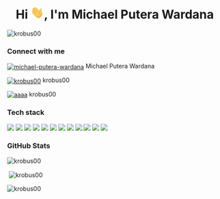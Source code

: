 <h1 align="center">Hi <img src="https://github.com/krobus00/krobus00/blob/master/assets/wave.gif?raw=true" height="30">, I'm Michael Putera Wardana</h1>
<p align="left"> <img src="https://komarev.com/ghpvc/?username=krobus00&label=Profile%20views&color=0e75b6&style=flat" alt="krobus00" /> </p>

<h3 align="left">Connect with me</h3>
<p align="left">
<a href="https://linkedin.com/in/michael-putera-wardana" target="blank"><img align="center" src="https://raw.githubusercontent.com/rahuldkjain/github-profile-readme-generator/master/src/images/icons/Social/linked-in-alt.svg" alt="michael-putera-wardana" height="30" width="40" /></a>
Michael Putera Wardana </p>
<p align="left">
<a href="https://instagram.com/krobus00" target="blank"><img align="center" src="https://raw.githubusercontent.com/rahuldkjain/github-profile-readme-generator/master/src/images/icons/Social/instagram.svg" alt="krobus00" height="30" width="40" /></a>
krobus00</p>
<p align="left">
<a href="#"><img align="center" src="https://raw.githubusercontent.com/rahuldkjain/github-profile-readme-generator/master/src/images/icons/Social/discord.svg" alt="aaaa" height="30" width="40" /></a>
krobus00</p>



### Tech stack

![](https://img.shields.io/badge/Linux-FCC624?style=for-the-badge&logo=linux&logoColor=black)
![](https://img.shields.io/badge/VSCode-0078D4?style=for-the-badge&logo=visual%20studio%20code&logoColor=white)
![](https://img.shields.io/badge/Go-00ADD8?style=for-the-badge&logo=go&logoColor=white)
![](https://img.shields.io/badge/JavaScript-323330?style=for-the-badge&logo=javascript&logoColor=F7DF1E)
![](https://img.shields.io/badge/TypeScript-007ACC?style=for-the-badge&logo=typescript&logoColor=white)
![](https://img.shields.io/badge/Docker-2CA5E0?style=for-the-badge&logo=docker&logoColor=white)
![](https://img.shields.io/badge/kubernetes-326ce5.svg?&style=for-the-badge&logo=kubernetes&logoColor=white)
![](https://img.shields.io/badge/MySQL-005C84?style=for-the-badge&logo=mysql&logoColor=white)
![](https://img.shields.io/badge/PostgreSQL-316192?style=for-the-badge&logo=postgresql&logoColor=white)
![](https://img.shields.io/badge/Elastic_Search-005571?style=for-the-badge&logo=elasticsearch&logoColor=white)
![](https://img.shields.io/badge/redis-%23DD0031.svg?&style=for-the-badge&logo=redis&logoColor=white)
![](https://img.shields.io/badge/GraphQl-E10098?style=for-the-badge&logo=graphql&logoColor=white)

### GitHub Stats
<p><img src="https://github-readme-stats.vercel.app/api/top-langs/?username=krobus00&theme=dark&hide_border=false&include_all_commits=false&count_private=false&layout=compact&exclude_repo=IoT-Milestone-1,IoT-Milestone-2,iot-data-processing-service,UTS-IoT,IoT-tugas-2,IoT-Assignment-1,Tugas-Besar-Pembelajaran-Mesin_Classification,Tugas-1-Pembelajaran-Mesin-Clustering,Tubes-AKA" alt="krobus00" /></p>

<p>&nbsp;<img align="center" src="https://github-readme-stats.vercel.app/api?username=krobus00&show_icons=true&locale=en" alt="krobus00" /></p>

<p><img align="center" src="https://github-readme-streak-stats.herokuapp.com/?user=krobus00&" alt="krobus00" /></p>

